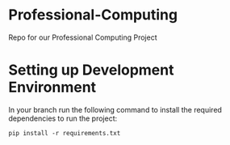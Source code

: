# Professional-Computing
Repo for our Professional Computing Project



# Setting up Development Environment
In your branch run the following command to install the required dependencies to run the project:

`
  pip install -r requirements.txt
`
